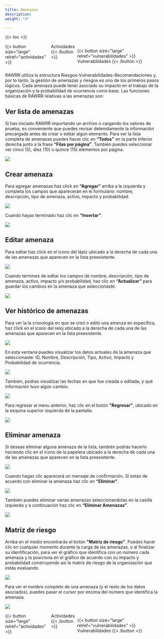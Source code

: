 ```yaml
---
title: Amenazas
description: 
weight: "4"

---
```

{{< toc >}}

<div style="display: flex; justify-content: space-between">
{{< button size="large" relref="actividades" >}} <i class="arrow left"></i> Actividades {{< /button >}}

{{< button size="large" relref="vulnerabilidades" >}} Vulnerabilidades <i class="arrow right"></i>{{< /button >}}
</div>

RAWRR utiliza la estructura Riesgos-Vulnerabilidades-Recomendaciones y, por lo tanto, la gestión de amenazas y riesgos es uno de los primeros pasos lógicos. Cada amenaza puede tener asociado su impacto en el trabajo de la organización y la probabilidad de ocurrencia como base. Las funciones básicas de RAWRR relativas a las amenazas son:

## Ver lista de amenazas

Si has iniciado RAWRR importando un archivo o cargando los valores de prueba, es conveniente que puedes revisar detenidamente la información precargada antes de crear o editar algún elemento. Para ver la lista completa de amenazas puedes hacer clic en **“Todos”** en la parte inferior derecha junto a la frase **“Filas por página”**. También puedes seleccionar ver cinco (5), diez (10) o quince (15) elementos por página.

![](/images/es/amenazas-ver-lista.png)

## Crear amenaza

Para agregar amenazas haz click en **“Agregar”** arriba a la izquierda y completa los campos que aparecerán en el formulario: nombre, descripción, tipo de amenaza, activo, impacto y probabilidad.

![](/images/es/amenazas-agregar1.png)

Cuando hayas terminado haz clic en **“Insertar”**.

![](/images/es/amenazas-agregar2.png)

## Editar amenaza

Para editar haz click en el ícono del lápiz ubicado a la derecha de cada una de las amenazas que aparecen en la lista preexistente.

![](/images/es/amenazas-editar1.png)

Cuando termines de editar los campos de nombre, descripción, tipo de amenaza, activo, impacto y/o probabilidad, haz clic en **“Actualizar”** para guardar los cambios en la amenaza que seleccionaste.

![](/images/es/amenazas-editar2.png)

## Ver histórico de amenazas

Para ver la la cronología en que se creó o editó una amenza en específica, haz click en el ícono del reloj ubicado a la derecha de cada una de las amenazas que aparecen en la lista preexistente.

![](/images/es/historico_amenaza_accion-1.png)

En esta ventana puedes visualizar los datos actuales de la amenaza que seleccionaste: ID, Nombre, Descripción, Tipo, Activo, Impacto y Probabilidad de ocurrencia.

![](/images/es/historico_amenaza_vista_actuales.png)

También, podras visualizar las fechas en que fue creada o editada, y qué información tuvo algún cambio.

![](/images/es/historico_amenaza_vista_cambios.png)

Para regresar al menu anterior, haz clic en el botón **"Regresar"**, ubicado en la esquina superior izquierda de la pantalla.

![](/images/es/regresar_es.png)

## Eliminar amenaza

Si deseas eliminar alguna amenaza de la lista, también podrás hacerlo haciendo clic en el ícono de la papelera ubicado a la derecha de cada una de las amenazas que aparecen en la lista preexistente.

![](/images/es/amenazas-eliminar1.png)

Cuando hagas clic aparecerá un mensaje de confirmación. Si estás de acuerdo con eliminar la amenaza haz clic en **“Eliminar”**.

![](/images/es/amenazas-eliminar2.png)

También puedes eliminar varias amenazas seleccionandolas en la casilla izquierda y a continuación haz clic en **“Eliminar Amenazas”**.

![](/images/es/amenazas-eliminar3.png)

## Matriz de riesgo

Arriba en el medio encontrarás el botón **"Matriz de riesgo"**. Puedes hacer clic en cualquier momento durante la carga de las amenazas, o al finalizar su identificación, para ver el gráfico que identifica con un número cada amenaza y la posiciona en el gráfico de acuerdo con su impacto y probabilidad construyendo así la matriz de riesgo de la organización que estás evaluando.

![](/images/es/amenazas-matriz-de-riesgo.png)

Para ver el nombre completo de una amenaza (y el resto de los datos asociados), puedes pasar el cursor por encima del número que identifica la amenaza.

![](/images/es/amenazas-matriz-de-riesgo2.png)

<div style="display: flex; justify-content: space-between">
{{< button size="large" relref="actividades" >}} <i class="arrow left"></i> Actividades {{< /button >}}

{{< button size="large" relref="vulnerabilidades" >}} Vulnerabilidades <i class="arrow right"></i>{{< /button >}}
</div>